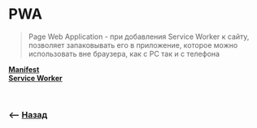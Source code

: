 # PWA
> Page Web Application - при добавления Service Worker к сайту, позволяет запаковывать его в приложение, которое можно использовать вне браузера, как с PC так и с телефона

**<a href="./pages/hydrate/readme.md">Manifest</a>**  
**<a href="./pages/hydrate/readme.md">Service Worker</a>**  

<br>

### ⟵ **<a href="../../readme.md">Назад</a>**